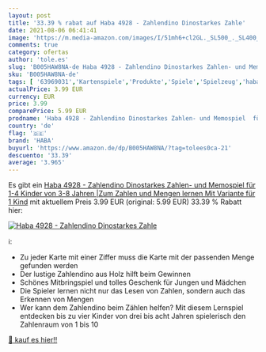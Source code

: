 ```yaml
---
layout: post
title: '33.39 % rabat auf Haba 4928 - Zahlendino Dinostarkes Zahle'
date: 2021-08-06 06:41:41
image: 'https://m.media-amazon.com/images/I/51mh6+cl2GL._SL500_._SL400_.jpg'
comments: true
category: ofertas
author: 'tole.es'
slug: 'B005HAW8NA-de Haba 4928 - Zahlendino Dinostarkes Zahlen- und Memospiel...'
sku: 'B005HAW8NA-de'
tags: [ '63969031','Kartenspiele','Produkte','Spiele','Spielzeug','haba', ]
actualPrice: 3.99 EUR
currency: EUR
price: 3.99
comparePrice: 5.99 EUR
prodname: 'Haba 4928 - Zahlendino Dinostarkes Zahlen- und Memospiel  für 1-4 Kinder von 3-8 Jahren |Zum Zahlen und Mengen lernen  Mit Variante für 1 Kind'
country: 'de'
flag: '🇩🇪'
brand: 'HABA'
buyurl: 'https://www.amazon.de/dp/B005HAW8NA/?tag=tolees0ca-21'
descuento: '33.39'
average: '3.965'
---
```


Es gibt ein [Haba 4928 - Zahlendino Dinostarkes Zahlen- und Memospiel  für 1-4 Kinder von 3-8 Jahren |Zum Zahlen und Mengen lernen  Mit Variante für 1 Kind](https://www.amazon.de/dp/B005HAW8NA/?tag=tolees0ca-21) mit aktuellem Preis 3.99 EUR (original: 5.99 EUR) 33.39 % Rabatt hier:

[![Haba 4928 - Zahlendino Dinostarkes Zahle](https://m.media-amazon.com/images/I/51mh6+cl2GL._SL500_._SL400_.jpg)](https://www.amazon.de/dp/B005HAW8NA/?tag=tolees0ca-21)

ℹ️:

- Zu jeder Karte mit einer Ziffer muss die Karte mit der passenden Menge gefunden werden
- Der lustige Zahlendino aus Holz hilft beim Gewinnen
- Schönes Mitbringspiel und tolles Geschenk für Jungen und Mädchen
- Die Spieler lernen nicht nur das Lesen von Zahlen, sondern auch das Erkennen von Mengen
- Wer kann dem Zahlendino beim Zählen helfen? Mit diesem Lernspiel entdecken bis zu vier Kinder von drei bis acht Jahren spielerisch den Zahlenraum von 1 bis 10

[🛒 kauf es hier!!](https://www.amazon.de/dp/B005HAW8NA/?tag=tolees0ca-21)
